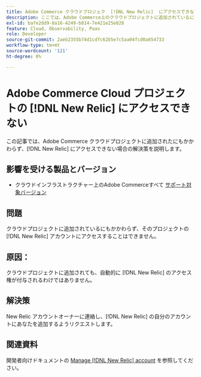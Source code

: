 ```yaml
---
title: Adobe Commerce クラウドプロジェク  [!DNL New Relic]  にアクセスできない
description: ここでは、Adobe Commerce上のクラウドプロジェクトに追加されているにもかかわらず  [!DNL New Relic]  アクセスできない場合の解決策について説明します。
exl-id: bafe2dd9-8a16-4249-b814-7e421e25e828
feature: Cloud, Observability, Paas
role: Developer
source-git-commit: 2aeb2355b74d1cdfc62b5e7c5aa04fcd0a654733
workflow-type: tm+mt
source-wordcount: '121'
ht-degree: 0%

---
```


# Adobe Commerce Cloud プロジェクトの [!DNL New Relic] にアクセスできない

この記事では、Adobe Commerce クラウドプロジェクトに追加されたにもかかわらず、[!DNL New Relic] にアクセスできない場合の解決策を説明します。

## 影響を受ける製品とバージョン

* クラウドインフラストラクチャー上のAdobe Commerceすべて [ サポート対象バージョン ](https://www.adobe.com/content/dam/cc/en/legal/terms/enterprise/pdfs/Adobe-Commerce-Software-Lifecycle-Policy.pdf)

## 問題

クラウドプロジェクトに追加されているにもかかわらず、そのプロジェクトの [!DNL New Relic] アカウントにアクセスすることはできません。

## 原因：

クラウドプロジェクトに追加されても、自動的に [!DNL New Relic] のアクセス権が付与されるわけではありません。

## 解決策

New Relic アカウントオーナーに連絡し、[!DNL New Relic] の自分のアカウントにあなたを追加するようリクエストします。

## 関連資料

開発者向けドキュメントの [Manage [!DNL New Relic] account](https://experienceleague.adobe.com/en/docs/commerce-cloud-service/user-guide/monitor/new-relic/new-relic-service) を参照してください。
